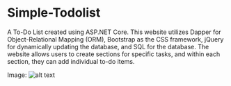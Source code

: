 # Simple-Todolist
A To-Do List created using ASP.NET Core. This website utilizes Dapper for Object-Relational Mapping (ORM), Bootstrap as the CSS framework, jQuery for dynamically updating the database, and SQL for the database. The website allows users to create sections for specific tasks, and within each section, they can add individual to-do items.

Image:
![alt text]([https://github.com/[username]/[reponame]/blob/[branch]/image.jpg?raw=true](https://github.com/Seydus/Simple-Todolist/blob/main/wwwroot/images/Web%20capture_20-7-2023_104739_localhost.jpeg)https://github.com/Seydus/Simple-Todolist/blob/main/wwwroot/images/Web%20capture_20-7-2023_104739_localhost.jpeg)
